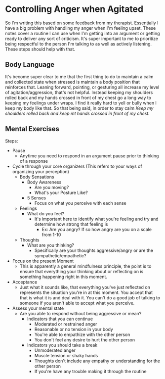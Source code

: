 # Controlling Anger when Agitated

So I'm writing this based on some feedback from my therapist.  Essentially I have a big problem with handling my anger when I'm feeling upset.  These notes cover a routine I can use when I'm getting into an argument or getting ready to deliver any sort of criticism.  It's super important to me to prioritize being respectful to the person I'm talking to as well as actively listening.  These steps should help with that.

## Body Language

It's become super clear to me that the first thing to do to maintain a calm and collected state when stressed is maintain a body position that reinforces that.  Leaning forward, pointing, or gesturing all increase my level of agitation/aggression, that's not helpful.  Instead keeping my shoulders rolled back and my hands crossed in front of my chest go a long way to keeping my feelings under wraps.  I find it really hard to yell or bully when I keep my body like that.  So that being said, in order to stay calm *Keep my shoulders rolled back and keep mt hands crossed in front of my chest.*

## Mental Exercises

Steps:

* Pause
  * Anytime you need to respond in an argument pause prior to thinking of a response
* Cycle through your core organizers (This refers to your ways of organizing your perception)
  * Body Sensations
    * Body Awareness
      * Are you moving?
      * What's your Posture Like?
    * 5 Senses
      * Focus on what you perceive with each sense
  * Feelings
    * What do you feel?
      * It's important here to identify what you're feeling and try and determine how strong that feeling is
        * Ex: Are you angry?  If so how angry are you on a scale from 1-10
  * Thoughts
    * What are you thinking?
      * Specifically are your thoughts aggressive/angry or are the sympathetic/empathetic?
* Focus on the present Moment
  * This is apparently a general mindfulness principle, the point is to ensure that everything your thinking about or reflecting on is something happening right in this moment.
* Acceptance
  * Just what it sounds like, that everything you've just reflected on represents the situation you're in at this moment.  You accept that that is what it is and deal with it.  You can't do a good job of talking to someone if you aren't able to accept what you perceive.
* Assess your mental state
  * Are you able to respond without being aggressive or mean?
    * Indicators that you can continue
      * Moderated or restrained anger
      * Reasonable or no tension in your body
      * You're able to empathize with the other person
      * You don't feel any desire to hurt the other person
    * Indicators you should take a break
      * Unmoderated anger
      * Muscle tension or shaky hands
      * Thoughts don't include any empathy or understanding for the other person
      * If you're have any trouble making it through the routine
